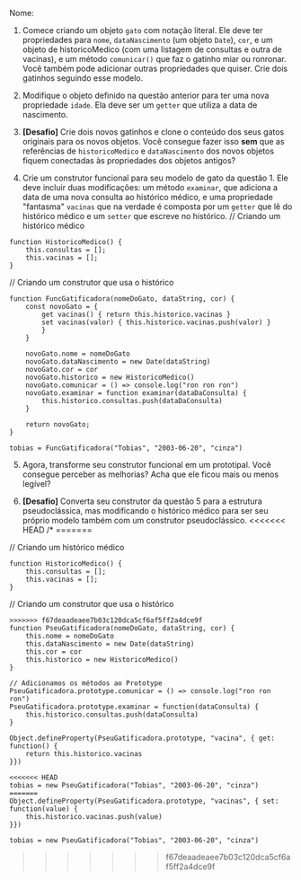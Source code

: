 Nome: 

1. Comece criando um objeto `gato` com notação literal. Ele deve ter propriedades para `nome`, `dataNascimento` (um objeto `Date`), `cor`, e um objeto de historicoMedico (com uma listagem de consultas e outra de vacinas), e um método `comunicar()` que faz o gatinho miar ou ronronar. Você também pode adicionar outras propriedades que quiser. Crie dois gatinhos seguindo esse modelo.

2. Modifique o objeto definido na questão anterior para ter uma nova propriedade `idade`. Ela deve ser um `getter` que utiliza a data de nascimento.

3. **[Desafio]** Crie dois novos gatinhos e clone o conteúdo dos seus gatos originais para os novos objetos. Você consegue fazer isso **sem** que as referências de `historicoMedico` e `dataNascimento` dos novos objetos fiquem conectadas às propriedades dos objetos antigos?

4. Crie um construtor funcional para seu modelo de gato da questão 1. Ele deve incluir duas modificações: um método `examinar`, que adiciona a data de uma nova consulta ao histórico médico, e uma propriedade "fantasma" `vacinas` que na verdade é composta por um `getter` que lê do histórico médico e um `setter` que escreve no histórico.
// Criando um histórico médico
```
function HistoricoMedico() {
    this.consultas = [];
    this.vacinas = [];
}
```

// Criando um construtor que usa o histórico
```
function FuncGatificadora(nomeDoGato, dataString, cor) {
    const novoGato = {
        get vacinas() { return this.historico.vacinas }
        set vacinas(valor) { this.historico.vacinas.push(valor) }
        }
    }

    novoGato.nome = nomeDoGato
    novoGato.dataNascimento = new Date(dataString)
    novoGato.cor = cor
    novoGato.historico = new HistoricoMedico()
    novoGato.comunicar = () => console.log("ron ron ron")
    novoGato.examinar = function examinar(dataDaConsulta) {
        this.historico.consultas.push(dataDaConsulta)
    }

    return novoGato;
}

tobias = FuncGatificadora("Tobias", "2003-06-20", "cinza")
```

5. Agora, transforme seu construtor funcional em um prototipal. Você consegue perceber as melhorias? Acha que ele ficou mais ou menos legível?

6. **[Desafio]** Converta seu construtor da questão 5 para a estrutura pseudoclássica, mas modificando o histórico médico para ser seu próprio modelo também com um construtor pseudoclássico.
<<<<<<< HEAD
/*
=======

// Criando um histórico médico
```
function HistoricoMedico() {
    this.consultas = [];
    this.vacinas = [];
}
```

// Criando um construtor que usa o histórico
```
>>>>>>> f67deaadeaee7b03c120dca5cf6af5ff2a4dce9f
function PseuGatificadora(nomeDoGato, dataString, cor) {
    this.nome = nomeDoGato
    this.dataNascimento = new Date(dataString)
    this.cor = cor
    this.historico = new HistoricoMedico()
}

// Adicionamos os métodos ao Prototype
PseuGatificadora.prototype.comunicar = () => console.log("ron ron ron")
PseuGatificadora.prototype.examinar = function(dataConsulta) {
    this.historico.consultas.push(dataConsulta)
}

Object.defineProperty(PseuGatificadora.prototype, "vacina", { get: function() {
    return this.historico.vacinas
}})

<<<<<<< HEAD
tobias = new PseuGatificadora("Tobias", "2003-06-20", "cinza")
=======
Object.defineProperty(PseuGatificadora.prototype, "vacinas", { set: function(value) {
    this.historico.vacinas.push(value)
}})

tobias = new PseuGatificadora("Tobias", "2003-06-20", "cinza")
```
>>>>>>> f67deaadeaee7b03c120dca5cf6af5ff2a4dce9f
